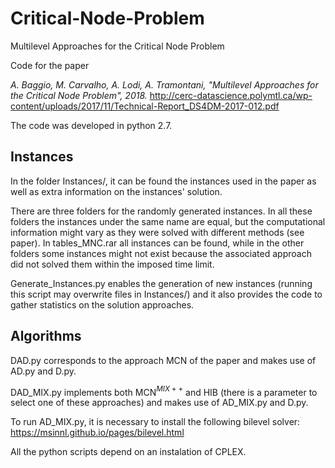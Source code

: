 # Critical-Node-Problem
Multilevel Approaches for the Critical Node Problem

Code for the paper 

*A. Baggio, M. Carvalho, A. Lodi, A. Tramontani, "Multilevel Approaches for the Critical Node Problem", 2018.*
http://cerc-datascience.polymtl.ca/wp-content/uploads/2017/11/Technical-Report_DS4DM-2017-012.pdf

The code was developed in python 2.7. 

## Instances

In the folder Instances/, it can be found the instances used in the paper as well as extra information on the instances' solution.

There are three folders for the randomly generated instances. In all these folders the instances under the same name are equal, but the computational information might vary as they were solved with different methods (see paper). In tables_MNC.rar all instances can be found, while in the other folders some instances might not exist because the associated approach did not solved them within the imposed time limit.

Generate_Instances.py enables the generation of new instances (running this script may overwrite files in Instances/) and it also provides the code to gather statistics on the solution approaches.

## Algorithms

DAD.py corresponds to the approach MCN of the paper and makes use of AD.py and D.py.

DAD_MIX.py implements both MCN$^{MIX++}$ and HIB (there is a parameter to select one of these approaches) and makes use of AD_MIX.py and D.py.

To run AD_MIX.py, it is necessary to install the following bilevel solver:
https://msinnl.github.io/pages/bilevel.html

All the python scripts depend on an instalation of CPLEX.

